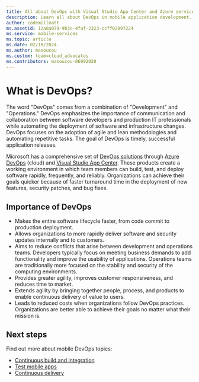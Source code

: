 ```yaml
---
title: All about DevOps with Visual Studio App Center and Azure services 
description: Learn all about DevOps in mobile application development.
author: codemillmatt
ms.assetid: 12a8a079-9b3c-4faf-2323-ccff02097224
ms.service: mobile-services
ms.topic: article
ms.date: 02/18/2024
ms.author: masoucou
ms.custom: team=cloud_advocates
ms.contributors: masoucou-06092020
---
```


# What is DevOps?

The word "DevOps" comes from a combination of "Development" and "Operations." DevOps emphasizes the importance of communication and collaboration between software developers and production IT professionals while automating the deployment of software and infrastructure changes. DevOps focuses on the adoption of agile and lean methodologies and automating repetitive tasks. The goal of DevOps is timely, successful application releases.

Microsoft has a comprehensive set of [DevOps solutions](https://azure.microsoft.com/solutions/devops/) through [Azure DevOps](https://azure.microsoft.com/services/devops/) (cloud) and [Visual Studio App Center](https://azure.microsoft.com/services/app-center/). These products create a working environment in which team members can build, test, and deploy software rapidly, frequently, and reliably. Organizations can achieve their goals quicker because of faster turnaround time in the deployment of new features, security patches, and bug fixes.

## Importance of DevOps

- Makes the entire software lifecycle faster, from code commit to production deployment.
- Allows organizations to more rapidly deliver software and security updates internally and to customers.
- Aims to reduce conflicts that arise between development and operations teams. Developers typically focus on meeting business demands to add functionality and improve the usability of applications. Operations teams are traditionally more focused on the stability and security of the computing environments.
- Provides greater agility, improves customer responsiveness, and reduces time to market.
- Extends agility by bringing together people, process, and products to enable continuous delivery of value to users.
- Leads to reduced costs when organizations follow DevOps practices. Organizations are better able to achieve their goals no matter what their mission is.

## Next steps

Find out more about mobile DevOps topics:

- [Continuous build and integration](continuous-integration.md)
- [Test mobile apps](test-mobile-apps.md)
- [Continuous delivery](continuous-delivery.md)
